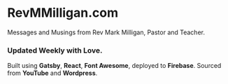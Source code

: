 # RevMMilligan.com
Messages and Musings from Rev Mark Milligan, Pastor and Teacher.
### Updated Weekly with Love.
Built using <b>Gatsby</b>, <b>React</b>, <b>Font Awesome</b>, deployed to <b>Firebase</b>.
Sourced from <b>YouTube</b> and <b>Wordpress</b>.
